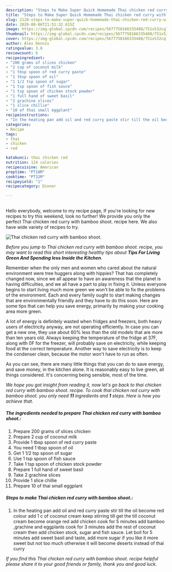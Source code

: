 ```yaml
---
description: "Steps to Make Super Quick Homemade Thai chicken red curry with bamboo shoot."
title: "Steps to Make Super Quick Homemade Thai chicken red curry with bamboo shoot."
slug: 2128-steps-to-make-super-quick-homemade-thai-chicken-red-curry-with-bamboo-shoot
date: 2020-08-06T21:51:32.615Z
image: https://img-global.cpcdn.com/recipes/5677758166335488/751x532cq70/thai-chicken-red-curry-with-bamboo-shoot-recipe-main-photo.jpg
thumbnail: https://img-global.cpcdn.com/recipes/5677758166335488/751x532cq70/thai-chicken-red-curry-with-bamboo-shoot-recipe-main-photo.jpg
cover: https://img-global.cpcdn.com/recipes/5677758166335488/751x532cq70/thai-chicken-red-curry-with-bamboo-shoot-recipe-main-photo.jpg
author: Alex Dennis
ratingvalue: 3.8
reviewcount: 6
recipeingredient:
- "200 grams of slices chicken"
- "2 cup of coconut milk"
- "1 tbsp spoon of red curry paste"
- "1 tbsp spoon of oil"
- "1 1/2 tsp spoon of sugar"
- "1 tsp spoon of fish sauce"
- "1 tsp spoon of chicken stock powder"
- "1 full hand of sweet basil"
- "2 grachine slices"
- "1 slice chillie"
- "10 of thai small eggplant"
recipeinstructions:
- "In the heating pan add oil and red curry paste stir till the oil become red colour add 1 c of coconut cream keep stirring till get the till coconut cream become orange red add chicken cook for 5 minutes add bamboo ,grachine and eggplants cook for 3 minutes add the rest of coconut cream then add chicken stock, sugar and fish sauce. Let boil for 5 minutes add sweet basil and taste, add more sugar if you like it more sweet but not too much otherwise it will become deserts instead of thai curry"
categories:
- Recipe
tags:
- thai
- chicken
- red

katakunci: thai chicken red 
nutrition: 124 calories
recipecuisine: American
preptime: "PT18M"
cooktime: "PT32M"
recipeyield: "1"
recipecategory: Dinner

---
```

<br>
Hello everybody, welcome to my recipe page, If you're looking for new recipes to try this weekend, look no further! We provide you only the perfect Thai chicken red curry with bamboo shoot. recipe here. We also have wide variety of recipes to try.
<br>


![Thai chicken red curry with bamboo shoot.](https://img-global.cpcdn.com/recipes/5677758166335488/751x532cq70/thai-chicken-red-curry-with-bamboo-shoot-recipe-main-photo.jpg)

<i>Before you jump to Thai chicken red curry with bamboo shoot. recipe, you may want to read this short interesting healthy tips about 
<strong>Tips For Living Green And Spending less Inside the Kitchen</strong>.</i>
</br>

Remember when the only men and women who cared about the natural environment were tree huggers along with hippies? That has completely changed now, since we all appear to have an awareness that the planet is having difficulties, and we all have a part to play in fixing it. Unless everyone begins to start living much more green we won't be able to fix the problems of the environment. Each and every family ought to start making changes that are environmentally friendly and they have to do this soon. Here are some tips that can help you save energy, primarily by making your cooking area more green.

A lot of energy is definitely wasted when fridges and freezers, both heavy users of electricity anyway, are not operating efficiently. In case you can get a new one, they use about 60% less than the old models that are more than ten years old. Always keeping the temperature of the fridge at 37F, along with 0F for the freezer, will probably save on electricity, while keeping food at the correct temperature. Another way to save electricity is to keep the condenser clean, because the motor won't have to run as often.

As you can see, there are many little things that you can do to save energy, and save money, in the kitchen alone. It is reasonably easy to live green, all things considered. It's concerning being sensible, most of the time.


<i>We hope you got insight from reading it, now let's go back to thai chicken red curry with bamboo shoot. recipe. To cook thai chicken red curry with bamboo shoot. you only need <strong>11</strong> ingredients and <strong>1</strong> steps. Here is how you achieve that.
</i>

##### The ingredients needed to prepare Thai chicken red curry with bamboo shoot.:

1. Prepare 200 grams of slices chicken
1. Prepare 2 cup of coconut milk
1. Provide 1 tbsp spoon of red curry paste
1. You need 1 tbsp spoon of oil
1. Get 1 1/2 tsp spoon of sugar
1. Use 1 tsp spoon of fish sauce
1. Take 1 tsp spoon of chicken stock powder
1. Prepare 1 full hand of sweet basil
1. Take 2 grachine slices
1. Provide 1 slice chillie
1. Prepare 10 of thai small eggplant


##### Steps to make Thai chicken red curry with bamboo shoot.:

1. In the heating pan add oil and red curry paste stir till the oil become red colour add 1 c of coconut cream keep stirring till get the till coconut cream become orange red add chicken cook for 5 minutes add bamboo ,grachine and eggplants cook for 3 minutes add the rest of coconut cream then add chicken stock, sugar and fish sauce. Let boil for 5 minutes add sweet basil and taste, add more sugar if you like it more sweet but not too much otherwise it will become deserts instead of thai curry


<i>If you find this Thai chicken red curry with bamboo shoot. recipe helpful please share it to your good friends or family, thank you and good luck.</i>

